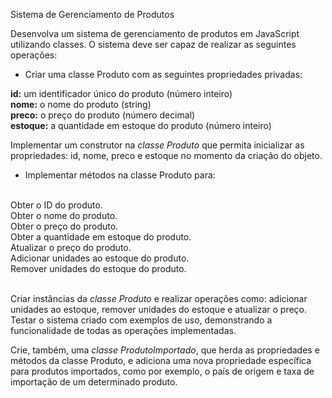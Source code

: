 Sistema de Gerenciamento de Produtos

Desenvolva um sistema de gerenciamento de produtos em JavaScript utilizando classes. O sistema deve ser capaz de realizar as seguintes operações:

* Criar uma classe Produto com as seguintes propriedades privadas:
  
**id:** um identificador único do produto (número inteiro)
<br>
**nome:** o nome do produto (string)
<br>
**preco:** o preço do produto (número decimal)
<br>
**estoque:** a quantidade em estoque do produto (número inteiro)
<br>
  
Implementar um construtor na *classe Produto* que permita inicializar as propriedades: id, nome, preco e estoque no momento da criação do objeto.

* Implementar métodos na classe Produto para:
<br>
Obter o ID do produto.
<br>
Obter o nome do produto.
<br>
Obter o preço do produto.
<br>
Obter a quantidade em estoque do produto.
<br>
Atualizar o preço do produto.
<br>
Adicionar unidades ao estoque do produto.
<br>
Remover unidades do estoque do produto.
<br>
<br>

Criar instâncias da *classe Produto* e realizar operações como: adicionar unidades ao estoque, remover unidades do estoque e atualizar o preço.
Testar o sistema criado com exemplos de uso, demonstrando a funcionalidade de todas as operações implementadas.

Crie, também, uma *classe ProdutoImportado*, que herda as propriedades e métodos da classe Produto, e adiciona uma nova propriedade específica para produtos importados, como por exemplo, o país de origem e taxa de importação de um determinado produto.
